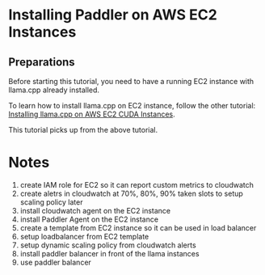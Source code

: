 # Installing Paddler on AWS EC2 Instances

## Preparations

Before starting this tutorial, you need to have a running EC2 instance with llama.cpp already installed.

To learn how to install llama.cpp on EC2 instance, follow the other tutorial: [Installing llama.cpp on AWS EC2 CUDA Instances](tutorial-installing-llamacpp-aws-cuda.md). 

This tutorial picks up from the above tutorial.

# Notes

1. create IAM role for EC2 so it can report custom metrics to cloudwatch
2. create aletrs in cloudwatch at 70%, 80%, 90% taken slots to setup scaling policy later
3. install cloudwatch agent on the EC2 instance
4. install Paddler Agent on the EC2 instance
5. create a template from EC2 instance so it can be used in load balancer
6. setup loadbalancer from EC2 template
7. setup dynamic scaling policy from cloudwatch alerts
8. install paddler balancer in front of the llama instances
9. use paddler balancer
